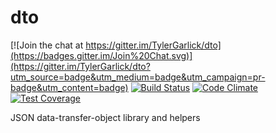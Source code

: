 # dto

[![Join the chat at https://gitter.im/TylerGarlick/dto](https://badges.gitter.im/Join%20Chat.svg)](https://gitter.im/TylerGarlick/dto?utm_source=badge&utm_medium=badge&utm_campaign=pr-badge&utm_content=badge)
[![Build Status](https://travis-ci.org/TylerGarlick/dto.svg?branch=master)](https://travis-ci.org/TylerGarlick/dto) [![Code Climate](https://codeclimate.com/github/TylerGarlick/dto/badges/gpa.svg)](https://codeclimate.com/github/TylerGarlick/dto) [![Test Coverage](https://codeclimate.com/github/TylerGarlick/dto/badges/coverage.svg)](https://codeclimate.com/github/TylerGarlick/dto/coverage)

JSON data-transfer-object library and helpers
